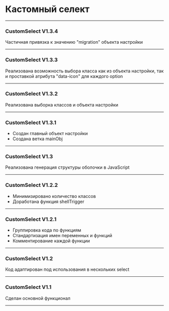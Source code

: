 # Кастомный селект
---
### CustomSelect V1.3.4

Частичная привязка к значению "migration" объекта настройки
***

### CustomSelect V1.3.3

Реализована возможность выбора класса как из объекта настройки, так и проставкой атрибута "data-icon" для каждого option
***

### CustomSelect V1.3.2

Реализована выборка классов и объекта настройки
***

### CustomSelect V1.3.1

* Создан главный объект настройки
* Создана ветка mainObj
***

### CustomSelect V1.3

Реализована генерация структуры оболочки в JavaScript
***

### CustomSelect V1.2.2

* Минимизировано количество классов
* Доработана функция shellTrigger
***

### CustomSelect V1.2.1

* Группировка кода по функциям
* Стандартизация имен переменных и функций
* Комментирование каждой функции
***

### CustomSelect V1.2

Код адаптирован под использования в нескольких select
***

### CustomSelect V1.1

Сделан основной функционал
***


